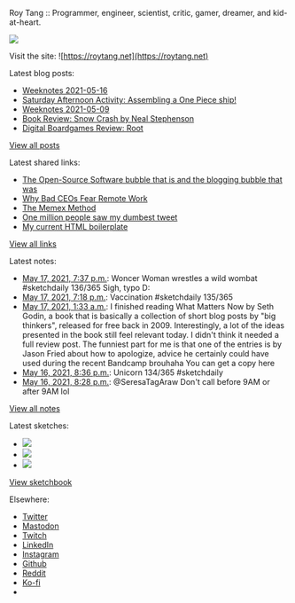 Roy Tang :: Programmer, engineer, scientist, critic, gamer, dreamer, and kid-at-heart.

![](https://roytang.net/static/img/profile.jpg)

Visit the site: ![https://roytang.net](https://roytang.net)

Latest blog posts:

- [Weeknotes 2021-05-16](https://roytang.net/2021/05/weeknotes-2021-05-16/)
- [Saturday Afternoon Activity: Assembling a One Piece ship!](https://roytang.net/2021/05/going-merry-kit/)
- [Weeknotes 2021-05-09](https://roytang.net/2021/05/weeknotes-2021-05-09/)
- [Book Review: Snow Crash by Neal Stephenson](https://roytang.net/2021/05/snow-crash/)
- [Digital Boardgames Review: Root](https://roytang.net/2021/05/root/)

[View all posts](https://roytang.net/blog)

Latest shared links:

- [The Open-Source Software bubble that is and the blogging bubble that was](https://roytang.net/2021/05/the-open-source-software-bubble-that-is-and-the-blogging-bubble-that-was/)
- [Why Bad CEOs Fear Remote Work](https://roytang.net/2021/05/why-bad-ceos-fear-remote-work/)
- [The Memex Method](https://roytang.net/2021/05/the-memex-method/)
- [One million people saw my dumbest tweet](https://roytang.net/2021/05/one-million-people-saw-my-dumbest-tweet/)
- [My current HTML boilerplate](https://roytang.net/2021/05/my-current-html-boilerplate/)

[View all links](https://roytang.net/links)

Latest notes:

- [May 17, 2021, 7:37 p.m.](https://roytang.net/2021/05/1394255736272785411/): Woncer Woman wrestles a wild wombat #sketchdaily 136/365 Sigh, typo D:
- [May 17, 2021, 7:18 p.m.](https://roytang.net/2021/05/1394250880933838849/): Vaccination #sketchdaily 135/365
- [May 17, 2021, 1:33 a.m.](https://roytang.net/2021/05/c72ceb2e3748ccd8611baab1cbfdfe74/): I finished reading What Matters Now by Seth Godin, a book that is basically a collection of short blog posts by &quot;big thinkers&quot;, released for free back in 2009. Interestingly, a lot of the ideas presented in the book still feel relevant today. I didn&#x27;t think it needed a full review post. The funniest part for me is that one of the entries is by Jason Fried about how to apologize, advice he certainly could have used during the recent Bandcamp brouhaha You can get a copy here
- [May 16, 2021, 8:36 p.m.](https://roytang.net/2021/05/1393908190207692805/): Unicorn 134/365 #sketchdaily
- [May 16, 2021, 8:28 p.m.](https://roytang.net/2021/05/1393906113825837058/): @SeresaTagAraw Don&#x27;t call before 9AM or after 9AM lol

[View all notes](https://roytang.net/notes)

Latest sketches:


- ![](https://roytang.net/media/cache/28/48/2848f03cf9ae4baccc0ce11c657ba251.jpg)
- ![](https://roytang.net/media/cache/7a/ed/7aed92b015cbdcd9eac2017d0ccbab5e.jpg)
- ![](https://roytang.net/media/cache/d8/a7/d8a7dafc58a253f4da70895fb05d3c9a.jpg)

[View sketchbook](https://roytang.net/albums/sketchbook)


Elsewhere:

- [Twitter](https://twitter.com/roytang)
- [Mastodon](https://mastodon.technology/@roytang)
- [Twitch](https://twitch.tv/twitchyroy)
- [LinkedIn](https://www.linkedin.com/in/roytang)
- [Instagram](https://instagram.com/roytang0400)
- [Github](https://github.com/roytang)
- [Reddit](https://reddit.com/u/hungryroy)
- [Ko-fi](https://ko-fi.com/roytang)
- [](mailto:hello@roytang.net)